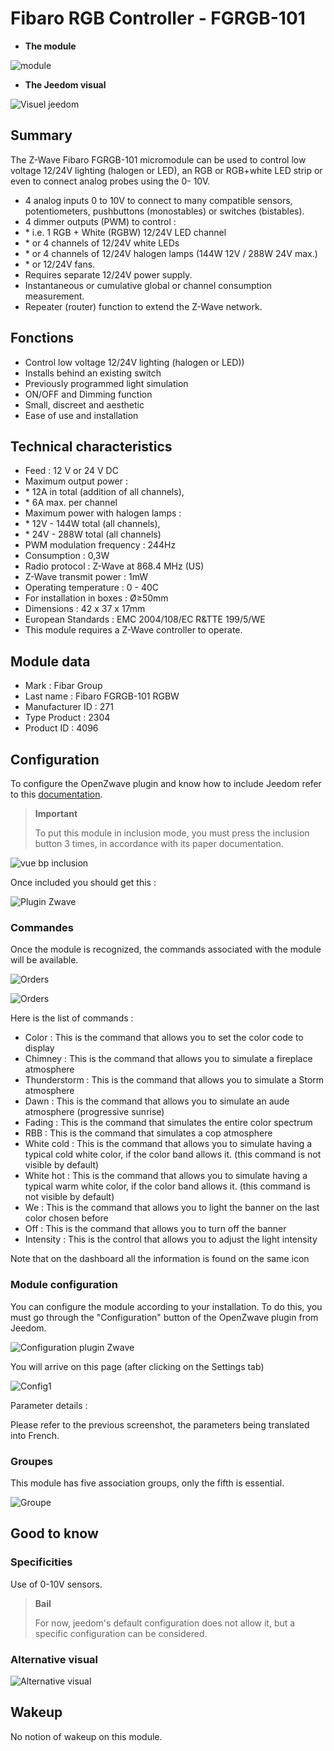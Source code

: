 # Fibaro RGB Controller - FGRGB-101

-   **The module**

![module](images/fibaro.fgrgb101/module.jpg)

-   **The Jeedom visual**

![Visuel jeedom](images/fibaro.fgrgb101/Visuel_jeedom.png)

## Summary

The Z-Wave Fibaro FGRGB-101 micromodule can be used to control low voltage 12/24V lighting (halogen or LED), an RGB or RGB+white LED strip or even to connect analog probes using the 0- 10V.

-   4 analog inputs 0 to 10V to connect to many compatible sensors, potentiometers, pushbuttons (monostables) or switches (bistables).
-   4 dimmer outputs (PWM) to control :
-   \* i.e. 1 RGB + White (RGBW) 12/24V LED channel
-   \* or 4 channels of 12/24V white LEDs
-   \* or 4 channels of 12/24V halogen lamps (144W 12V / 288W 24V max.)
-   \* or 12/24V fans.
-   Requires separate 12/24V power supply.
-   Instantaneous or cumulative global or channel consumption measurement.
-   Repeater (router) function to extend the Z-Wave network.

## Fonctions

-   Control low voltage 12/24V lighting (halogen or LED))
-   Installs behind an existing switch
-   Previously programmed light simulation
-   ON/OFF and Dimming function
-   Small, discreet and aesthetic
-   Ease of use and installation

## Technical characteristics

-   Feed : 12 V or 24 V DC
-   Maximum output power :
-   \* 12A in total (addition of all channels),
-   \* 6A max. per channel
-   Maximum power with halogen lamps :
-   \* 12V - 144W total (all channels),
-   \* 24V - 288W total (all channels)
-   PWM modulation frequency : 244Hz
-   Consumption : 0,3W
-   Radio protocol : Z-Wave at 868.4 MHz (US)
-   Z-Wave transmit power : 1mW
-   Operating temperature : 0 - 40C
-   For installation in boxes : Ø≥50mm
-   Dimensions : 42 x 37 x 17mm
-   European Standards : EMC 2004/108/EC R&TTE 199/5/WE
-   This module requires a Z-Wave controller to operate.

## Module data

-   Mark : Fibar Group
-   Last name : Fibaro FGRGB-101 RGBW
-   Manufacturer ID : 271
-   Type Product : 2304
-   Product ID : 4096

## Configuration

To configure the OpenZwave plugin and know how to include Jeedom refer to this [documentation](https://doc.jeedom.com/en_US/plugins/automation%20protocol/openzwave/).

> **Important**
>
> To put this module in inclusion mode, you must press the inclusion button 3 times, in accordance with its paper documentation.

![vue bp inclusion](images/fibaro.fgrgb101/vue_bp_inclusion.png)

Once included you should get this :

![Plugin Zwave](images/fibaro.fgrgb101/configuration.png)

### Commandes

Once the module is recognized, the commands associated with the module will be available.

![Orders](images/fibaro.fgrgb101/commande_1.png)

![Orders](images/fibaro.fgrgb101/commande_2.png)

Here is the list of commands :

-   Color : This is the command that allows you to set the color code to display
-   Chimney : This is the command that allows you to simulate a fireplace atmosphere
-   Thunderstorm : This is the command that allows you to simulate a Storm atmosphere
-   Dawn : This is the command that allows you to simulate an aude atmosphere (progressive sunrise)
-   Fading : This is the command that simulates the entire color spectrum
-   RBB : This is the command that simulates a cop atmosphere
-   White cold : This is the command that allows you to simulate having a typical cold white color, if the color band allows it. (this command is not visible by default)
-   White hot : This is the command that allows you to simulate having a typical warm white color, if the color band allows it. (this command is not visible by default)
-   We : This is the command that allows you to light the banner on the last color chosen before
-   Off : This is the command that allows you to turn off the banner
-   Intensity : This is the control that allows you to adjust the light intensity

Note that on the dashboard all the information is found on the same icon

### Module configuration

You can configure the module according to your installation. To do this, you must go through the "Configuration" button of the OpenZwave plugin from Jeedom.

![Configuration plugin Zwave](images/plugin/bouton_configuration.jpg)

You will arrive on this page (after clicking on the Settings tab)

![Config1](images/fibaro.fgrgb101/parametres.png)

Parameter details :

Please refer to the previous screenshot, the parameters being translated into French.

### Groupes

This module has five association groups, only the fifth is essential.

![Groupe](images/fibaro.fgrgb101/groupes.png)

## Good to know

### Specificities

Use of 0-10V sensors.

> **Bail**
>
> For now, jeedom's default configuration does not allow it, but a specific configuration can be considered.

### Alternative visual

![Alternative visual](images/fibaro.fgrgb101/Visuel_alternatif.png)

## Wakeup

No notion of wakeup on this module.
